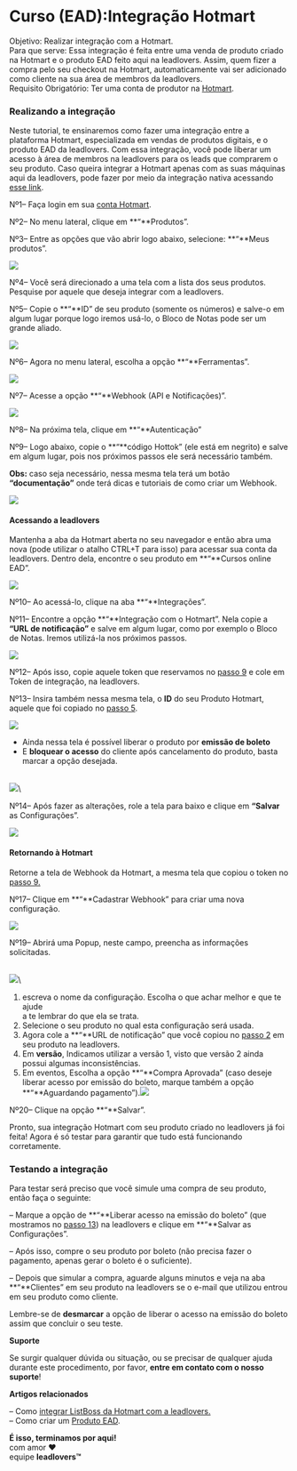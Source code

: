 # Curso (EAD):Integração Hotmart

Objetivo: Realizar integração com a Hotmart.\
Para que serve: Essa integração é feita entre uma venda de produto criado na Hotmart e o produto EAD feito aqui na leadlovers. Assim, quem fizer a compra pelo seu checkout na Hotmart, automaticamente vai ser adicionado como cliente na sua área de membros da leadlovers.\
Requisito Obrigatório: Ter uma conta de produtor na [Hotmart](https://app-vlc.hotmart.com/login).

### Realizando a integração <a href="#realizando-integracao" id="realizando-integracao"></a>

Neste tutorial, te ensinaremos como fazer uma integração entre a plataforma Hotmart, especializada em vendas de produtos digitais, e o produto EAD da leadlovers. Com essa integração, você pode liberar um acesso à área de membros na leadlovers para os leads que comprarem o seu produto. Caso queira integrar a Hotmart apenas com as suas máquinas aqui da leadlovers, pode fazer por meio da integração nativa acessando [esse link](https://suporte.love/como-integrar-listboss-do-hotmart-com-o-leadlovers/).

Nº1– Faça login em sua [conta Hotmart](https://app-vlc.hotmart.com/login).

Nº2– No menu lateral, clique em **“**Produtos”.

Nº3– Entre as opções que vão abrir logo abaixo, selecione: **“**Meus produtos”.

![](https://suporte.love/wp-content/uploads/2020/07/Screenshot\_4-1.png)

Nº4– Você será direcionado a uma tela com a lista dos seus produtos. Pesquise por aquele que deseja integrar com a leadlovers.

Nº5– Copie o **“**ID” de seu produto (somente os números) e salve-o em algum lugar porque logo iremos usá-lo, o Bloco de Notas pode ser um grande aliado.

![](https://suporte.love/wp-content/uploads/2020/07/Screenshot\_5-1.png)

Nº6– Agora no menu lateral, escolha a opção **“**Ferramentas”.

![](https://suporte.love/wp-content/uploads/2020/07/Screenshot\_6-1.png)

Nº7– Acesse a opção **“**Webhook (API e Notificações)”.

![](https://suporte.love/wp-content/uploads/2020/07/Screenshot\_7-1.png)

Nº8– Na próxima tela, clique em **“**Autenticação”

Nº9– Logo abaixo, copie o **“**código Hottok” (ele está em negrito) e salve em algum lugar, pois nos próximos passos ele será necessário também.

**Obs:** caso seja necessário, nessa mesma tela terá um botão **“documentação”** onde terá dicas e tutoriais de como criar um Webhook.

![](https://suporte.love/wp-content/uploads/2020/07/Screenshot\_8-1-1024x621.png)

#### Acessando a leadlovers <a href="#acessando-a-leadlovers" id="acessando-a-leadlovers"></a>

Mantenha a aba da Hotmart aberta no seu navegador e então abra uma nova (pode utilizar o atalho CTRL+T para isso) para acessar sua conta da leadlovers. Dentro dela, encontre o seu produto em **“**Cursos online EAD”.

![](https://suporte.love/wp-content/uploads/2020/07/Screenshot\_9-1.png)

Nº10– Ao acessá-lo, clique na aba **“**Integrações”.

Nº11– Encontre a opção **“**Integração com o Hotmart”. Nela copie a **“URL de notificação”** e salve em algum lugar, como por exemplo o Bloco de Notas. Iremos utilizá-la nos próximos passos.

![](https://suporte.love/wp-content/uploads/2020/07/Screenshot\_12-1-1024x351.png)

Nº12– Após isso, copie aquele token que reservamos no  [passo 9](broken-reference) e cole em Token de integração, na leadlovers.

Nº13– Insira também nessa mesma tela, o **ID** do seu Produto Hotmart, aquele que foi copiado no [passo 5](broken-reference).

![](https://suporte.love/wp-content/uploads/2020/07/Screenshot\_11-2-1024x279.png)

* Ainda nessa tela é possível liberar o produto por **emissão de boleto**
* E **bloquear o acesso** do cliente após cancelamento do produto, basta marcar a opção desejada.

\
![](https://suporte.love/wp-content/uploads/2020/07/Screenshot\_13-1.png)\


Nº14– Após fazer as alterações, role a tela para baixo e clique em **“Salvar** as Configurações”.

![](https://suporte.love/wp-content/uploads/2020/07/Screenshot\_14-1.png)

#### Retornando à Hotmart <a href="#retornando-a-hotmart" id="retornando-a-hotmart"></a>

Retorne a tela de Webhook da Hotmart, a mesma tela que copiou o token no [passo 9.](broken-reference)

Nº17– Clique em **“**Cadastrar Webhook” para criar uma nova configuração.

![](https://suporte.love/wp-content/uploads/2020/07/Screenshot\_15-1.png)

Nº19– Abrirá uma Popup,  neste campo, preencha as informações solicitadas.

\
![](https://suporte.love/wp-content/uploads/2020/07/Screenshot\_16-1.png)\


1. escreva o nome da configuração. Escolha o que achar melhor e que te ajude\
   a te lembrar do que ela se trata.
2. Selecione o seu produto no qual esta configuração será usada.
3. Agora cole a **“**URL de notificação” que você copiou no [passo 2](broken-reference) em seu produto na leadlovers.&#x20;
4. Em **versão**, Indicamos utilizar a versão 1, visto que versão 2 ainda possui algumas inconsistências.
5. Em eventos, Escolha a opção **“**Compra Aprovada” (caso deseje liberar acesso por emissão do boleto, marque também a opção **“**Aguardando pagamento”).![](https://suporte.love/wp-content/uploads/2020/07/Screenshot\_17.png)

Nº20– Clique na opção **“**Salvar”.

Pronto, sua integração Hotmart com seu produto criado no leadlovers já foi feita! Agora é só testar para garantir que tudo está funcionando corretamente.

### Testando a integração <a href="#testando-integracao" id="testando-integracao"></a>

Para testar será preciso que você simule uma compra de seu produto, então faça o seguinte:

– Marque a opção de **“**Liberar acesso na emissão do boleto” (que mostramos no [passo 13](broken-reference)) na leadlovers e clique em **“**Salvar as Configurações”.

– Após isso, compre o seu produto por boleto (não precisa fazer o pagamento, apenas gerar o boleto é o suficiente).

– Depois que simular a compra, aguarde alguns minutos e veja na aba **“**Clientes” em seu produto na leadlovers se o e-mail que utilizou entrou em seu produto como cliente.

Lembre-se de **desmarcar** a opção de liberar o acesso na emissão do boleto assim que concluir o seu teste.

**Suporte**

Se surgir qualquer dúvida ou situação, ou se precisar de qualquer ajuda durante este procedimento, por favor, **entre em contato com o nosso suporte**!

**Artigos relacionados**

– Como [integrar ListBoss da Hotmart com a leadlovers.](https://suporte.love/como-integrar-listboss-do-hotmart-com-o-leadlovers/)\
– Como criar um [Produto EAD](https://suporte.love/como-criar-um-produto/).

**É isso, terminamos por aqui!**\
com amor ❤\
equipe **leadlovers™**
